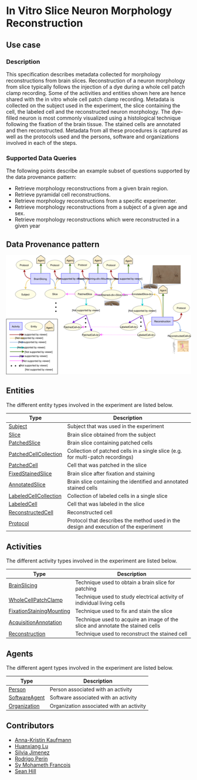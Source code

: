 # In Vitro Slice Neuron Morphology Reconstruction

## Use case

### Description

This specification describes metadata collected for morphology reconstructions from brain slices. Reconstruction of a neuron morphology from slice typically
follows the injection of a dye during a whole cell patch clamp recording. Some of the activities
and entities shown here are hence shared with the in vitro whole cell patch clamp recording. Metadata is collected on the subject used in the experiment, 
the slice containing the cell, the labeled cell and the reconstructed neuron morphology. The dye-filled neuron is most commonly visualized using a 
histological technique following the fixation of the brain tissue. The stained cells are annotated and then reconstructed.
Metadata from all these procedures is captured as well as the protocols used and the persons, software and organizations involved in each of the steps.
 
 
### Supported Data Queries

The following points describe an example subset of questions supported by the data provenance pattern:

* Retrieve morphology reconstructions from a given brain region.
* Retrieve pyramidal cell reconstructions.
* Retrieve morphology reconstructions from a specific experimenter.
* Retrieve morphology reconstructions from a subject of a given age and sex.
* Retrieve morphology reconstructions which were reconstructed in a given year


## Data Provenance pattern

![In Vitro Slice Neuron Morphology Reconstruction](../../../assets/provtemplates/morphology-reconstruction-prov-template.svg)


## Entities

The different entity types involved in the experiment are listed below.

| Type  | Description|
| ------------- | ------------- |
[Subject](https://bbp-nexus.epfl.ch/staging/datamodels/shape-neurosciencegraphcoresubjectv010shapessubjectshape.html)                            |     Subject that was used in the experiment     |
| [Slice](https://bbp-nexus.epfl.ch/staging/datamodels/class-nsgslice.html)                                |     Brain slice obtained from the subject      |
| [PatchedSlice](https://bbp-nexus.epfl.ch/staging/datamodels/shape-neurosciencegraphexperimentpatchedslicev011shapespatchedsliceshape.html)                  |     Brain slice containing patched cells      |
| [PatchedCellCollection](https://bbp-nexus.epfl.ch/staging/datamodels/shape-neurosciencegraphexperimentpatchedcellcollectionv010shapespatchedcellcollectionshape.html)|     Collection of patched cells in a single slice (e.g. for multi-patch recordings) |
| [PatchedCell](https://bbp-nexus.epfl.ch/staging/datamodels/shape-neurosciencegraphexperimentpatchedcellv021shapespatchedcellshape.html)                    |     Cell that was patched in the slice      |
| [FixedStainedSlice](https://bbp-nexus.epfl.ch/staging/datamodels/shape-neurosciencegraphmorphologyfixedstainedslicev010shapesfixedstainedsliceshape.html)    |     Brain slice after fixation and staining     |
| [AnnotatedSlice](https://bbp-nexus.epfl.ch/staging/datamodels/shape-neurosciencegraphmorphologyannotatedslicev010shapesannotatedsliceshape.html)    |    Brain slice containing the identified and annotated stained cells      |
| [LabeledCellCollection](https://bbp-nexus.epfl.ch/staging/datamodels/shape-neurosciencegraphmorphologylabeledcellcollectionv010shapeslabeledcellcollectionshape.html)    |     Collection of labeled cells in a single slice     |
| [LabeledCell](https://bbp-nexus.epfl.ch/staging/datamodels/shape-neurosciencegraphmorphologylabeledcellv020shapeslabeledcellshape.html)    |     Cell that was labeled in the slice     |
| [ReconstructedCell](https://bbp-nexus.epfl.ch/staging/datamodels/shape-neurosciencegraphmorphologyreconstructedcellv012shapesreconstructedcellshape.html)    |     Reconstructed cell      |
| [Protocol](https://bbp-nexus.epfl.ch/staging/datamodels/shape-neurosciencegraphcommonsexperimentalprotocolv011shapesexperimentalprotocolshape.html)                          |     Protocol that describes the method used in the design and execution of the experiment      |

## Activities

The different activity types involved in the experiment are listed below.

| Type  | Description|
| ------------- | ------------- |
| [BrainSlicing](https://bbp-nexus.epfl.ch/staging/datamodels/shape-neurosciencegraphexperimentbrainslicingv100shapesbrainslicingshape.html)                      |     Technique used to obtain a brain slice for patching      |
| [WholeCellPatchClamp](https://bbp-nexus.epfl.ch/staging/datamodels/shape-neurosciencegraphexperimentwholecellpatchclampv010shapeswholecellpatchclampshape.html)        |     Technique used to study electrical activity of individual living cells    |
| [FixationStainingMounting](https://bbp-nexus.epfl.ch/staging/datamodels/shape-neurosciencegraphmorphologyfixationstainingmountingv100shapesfixationstainingmountingshape.html)    |     Technique used to fix and stain the slice      |
| [AcquisitionAnnotation](https://bbp-nexus.epfl.ch/staging/datamodels/shape-neurosciencegraphmorphologyacquisitionannotationv010shapesacquisitionannotationshape.html)    |     Technique used to acquire an image of the slice and annotate the stained cells     |
| [Reconstruction](https://bbp-nexus.epfl.ch/staging/datamodels/shape-neurosciencegraphmorphologyreconstructionv011shapesreconstructionshape.html)   |     Technique used to reconstruct the stained cell     |


## Agents

The different agent types involved in the experiment are listed below.

| Type  | Description|
| ------------- | ------------- |
| [Person](https://bbp-nexus.epfl.ch/staging/datamodels/shape-neurosciencegraphcommonspersonv010shapespersonshape.html)                                        |    Person associated with an activity      |
| [SoftwareAgent](https://bbp-nexus.epfl.ch/staging/datamodels/shape-neurosciencegraphcoresoftwareagentv010shapessoftwareagentshape.html)                          |    Software associated with an activity      |
| [Organization](https://bbp-nexus.epfl.ch/staging/datamodels/shape-neurosciencegraphcommonsorganizationv010shapesorganizationshape.html)                            |    Organization associated with an activity      |

## Contributors

* [Anna-Kristin Kaufmann](mailto:anna-kristin.kaufmann@epfl.ch)
* [Huanxiang Lu](mailto:huanxiang.lu@epfl.ch)
* [Silvia Jimenez](mailto:silvia.jimenez@epfl.ch)
* [Rodrigo Perin](mailto:rodrigo.perin@epfl.ch)
* [Sy Mohameth Francois](mohameth.sy@epfl.ch)
* [Sean Hill](sean.hill@epfl.ch)
